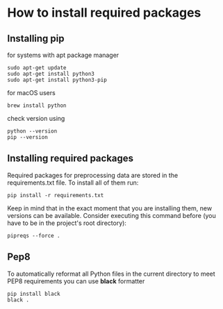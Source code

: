 # How to install required packages

## Installing pip
for systems with apt package manager 
```
sudo apt-get update
sudo apt-get install python3
sudo apt-get install python3-pip
```
for macOS users
```
brew install python
```

check version using
```
python --version
pip --version
```

## Installing required packages
Required packages for preprocessing data are stored in the requirements.txt file. To install all of them run:
```
pip install -r requirements.txt
```
Keep in mind that in the exact moment that you are installing them, new versions can be available. Consider executing this command before (you have to be in the project's root directory):
```
pipreqs --force .
```

## Pep8
To automatically reformat all Python files in the current directory to meet PEP8 requirements you can use **black** formatter

```
pip install black
black .
```